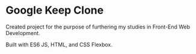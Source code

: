 # Google Keep Clone

Created project for the purpose of furthering my studies in Front-End Web Development.

Built with ES6 JS, HTML, and CSS Flexbox. 
